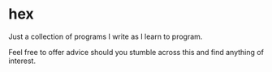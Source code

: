 # hex

Just a collection of programs I write as I learn to program.

Feel free to offer advice should you stumble across this and find anything of interest.
